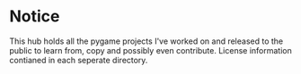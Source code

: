 # Notice 

This hub holds all the pygame projects I've worked on and released to the public to learn from, copy and possibly even contribute. License information contianed in each seperate directory.
